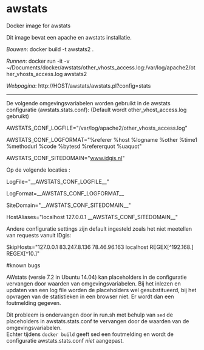 # awstats
Docker image for awstats

Dit image bevat een apache en awstats installatie. 

_Bouwen_: docker build -t awstats2 .

_Runnen_: docker run -it  -v ~/Documents/docker/awstats/other_vhosts_access.log:/var/log/apache2/other_vhosts_access.log awstats2

_Webpagina_: http://HOST/awstats/awstats.pl?config=stats

------

De volgende omgevingsvariabelen worden gebruikt in de awstats configuratie (awstats.stats.conf):
 (Default wordt other_vhost_access.log gebruikt)

 AWSTATS_CONF_LOGFILE="/var/log/apache2/other_vhosts_access.log"
 
 AWSTATS_CONF_LOGFORMAT="%referer %host %logname %other %time1 %methodurl %code %bytesd %refererquot %uaquot"
 
 AWSTATS_CONF_SITEDOMAIN="www.idgis.nl"
 
Op de volgende locaties :

 LogFile="\_\_AWSTATS_CONF_LOGFILE\_\_"

 LogFormat=\_\_AWSTATS_CONF_LOGFORMAT\_\_

 SiteDomain="\_\_AWSTATS_CONF_SITEDOMAIN\_\_"

 HostAliases="localhost 127.0.0.1 \_\_AWSTATS_CONF_SITEDOMAIN\_\_"

Andere configuratie settings zijn default ingesteld zoals het niet meetellen van requests vanuit IDgis:

SkipHosts="127.0.0.1 83.247.8.136 78.46.96.163 localhost REGEX[^192\.168\.] REGEX[^10\.]"

#known bugs

AWstats (versie 7.2 in Ubuntu 14.04) kan placeholders in de configuratie vervangen door waarden van omgevingsvariabelen.
Bij het inlezen en updaten van een log file worden de placeholders wel gesubstitueerd, bij het opvragen van de statistieken in een browser niet. Er wordt dan een foutmelding gegeven.

Dit probleem is ondervangen door in run.sh met behulp van ``sed``  de placeholders in awstats.stats.conf te vervangen door de waarden van de omgevingsvariabelen.  
Echter tijdens ``docker build`` geeft sed een foutmelding en wordt de configuratie awstats.stats.conf *niet* aangepast.

    
